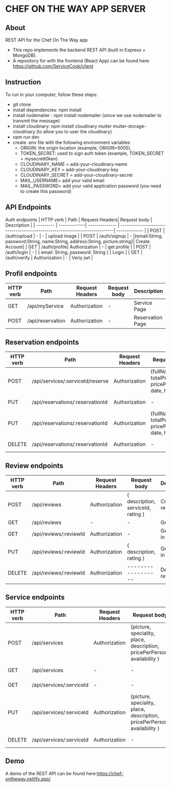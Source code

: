 # CHEF ON THE WAY APP SERVER

## About
REST API for the Chef On The Way app
- This repo implements the backend REST API (built in Express + MongoDB).
- A repository for with the frontend (React App) can be found here: https://github.com/ServiceCook/client

## Instruction
To run in your computer, follow these steps:
- git clone
- install dependencies: npm install
- install nodemailer : npm install nodemailer (since we use nodemailer to transmit the message)
- install cloudinary: npm install cloudinary multer multer-storage-cloudinary (to allow you to user the cloudinary)
- npm run dev
- create .env file with the following environment variables
  - ORIGIN: the origin location (example, ORIGIN=5005),
  - TOKEN_SECRET: used to sign auth token (example, TOKEN_SECRET = mysecrett0ken)
  - CLOUDINARY_NAME = add-your-cloudinary-name
  - CLOUDINARY_KEY = add-your-cloudinary-key
  - CLOUDINARY_SECRET = add-your-cloudinary-secret
  - MAIL_USERNAME= add your valid email
  - MAIL_PASSWORD= add your valid application password (you need to create this password)

## API Endpoints

Auth endpoints
| HTTP verb | Path         | Request Headers| Request body                                                               | Description   |
| --------- | -------------| -------------- | ---------------------------------------------------------------------------| ------------- |
| POST      | /auth/upload | -              | -                                                                          | upload image  |
| POST      | /auth/signup | -              |{email:String, password:String, name:String, address:String, picture:string}| Create Account|
| GET       | /auth/profile| Authorization  | -                                                                          | get profile   |
| POST      | /auth/login  | -              | { email: String, password: String }                                        | Login         |
| GET       | /auth/verify | Authorization  | -                                                                          | Veriy jwt     |

## Profil endpoints
| HTTP verb | Path             | Request Headers| Request body                        | Description       |
| --------- | -------------    | -------------- | ------------------------------------| -------------     |
| GET       | /api/myService   | Authorization  | -                                   | Service Page      |
| POST      | /api/reservation | Authorization  | -                                   | Reservation Page  |


## Reservation endpoints
| HTTP verb | Path                                | Request Headers| Request body                        | Description       |
| --------- | ----------------------------------- | -------------- | ------------------------------------| -------------     |
| POST      | /api/services/:serviceId/reserve    | Authorization  | {fullName, totalPerson, pricePerPerson, date, hour}     | Reserve service      |
| PUT       | /api/reservations/:reservationId    |  Authorization | -                                                      | Get reservation  |
| PUT       | /api/reservations/:reservationId    |  Authorization | {fullName, totalPerson, pricePerPerson, date, hour}     | Edit reservation  |
| DELETE    | /api/reservations/:reservationId    |  Authorization | -                                   | Delete reservation  |


## Review endpoints
| HTTP verb | Path                  | Request Headers| Request body                                                               | Description   |
| --------- | -------------         | -------------- | ---------------------------------------------------------------------------| ------------- |
| POST      | /api/reviews          | Authorization  | { description, serviceId, rating }                                         | Create review |
| GET       | /api/reviews          | -              | -                                                                          | Get review    |
| GET       | /api/reviews/:reviewId| Authorization  | -                                                                          | Get review in details   |
| PUT       | /api/reviews/:reviewId| Authorization  | { description, rating }                                                    | Get review in details   |
| DELETE    | /api/reviews/:reviewId| Authorization  | ------------------  | Delete review     |

## Service endpoints
| HTTP verb | Path                    | Request Headers| Request body                                                               | Description   |
| --------- | ----------------------  | -------------- | ---------------------------------------------------------------------------| ------------- |
| POST      | /api/services           | Authorization  | {picture, speciality, place, description, pricePerPerson, availability } | Create service |
| GET       | /api/services           | -              | -                | Get list of services    |
| GET       | /api/services/:serviceId| -              | -                | Get service in details  |
| PUT       | /api/services/:serviceId| Authorization  | {picture, speciality, place, description, pricePerPerson, availability } | Edit service   |
| DELETE    | /api/services/:serviceId| Authorization  | -                | Delete review     |



## Demo
A demo of the REST API can be found here:https://chef-ontheway.netlify.app/
